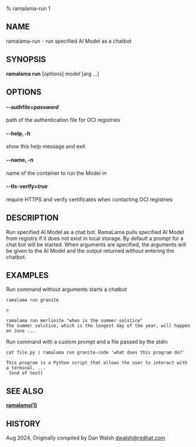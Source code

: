 % ramalama-run 1

## NAME
ramalama\-run - run specified AI Model as a chatbot

## SYNOPSIS
**ramalama run** [*options*] *model* [arg ...]

## OPTIONS

#### **--authfile**=*password*
path of the authentication file for OCI registries

#### **--help**, **-h**
show this help message and exit

#### **--name**, **-n**
name of the container to run the Model in

#### **--tls-verify**=*true*
require HTTPS and verify certificates when contacting OCI registries

## DESCRIPTION
Run specified AI Model as a chat bot. RamaLama pulls specified AI Model from
registry if it does not exist in local storage. By default a prompt for a chat
bot will be started. When arguments are specified, the arguments will be given
to the AI Model and the output returned without entering the chatbot.

## EXAMPLES

Run command without arguments starts a chatbot
```
ramalama run granite

>
```

```
ramalama run merlinite "when is the summer solstice"
The summer solstice, which is the longest day of the year, will happen on June ...
```

Run command with a custom prompt and a file passed by the stdin
```
cat file.py | ramalama run granite-code 'what does this program do?'

This program is a Python script that allows the user to interact with a terminal. ...
 [end of text]
```

## SEE ALSO
**[ramalama(1)](ramalama.1.md)**

## HISTORY
Aug 2024, Originally compiled by Dan Walsh <dwalsh@redhat.com>
